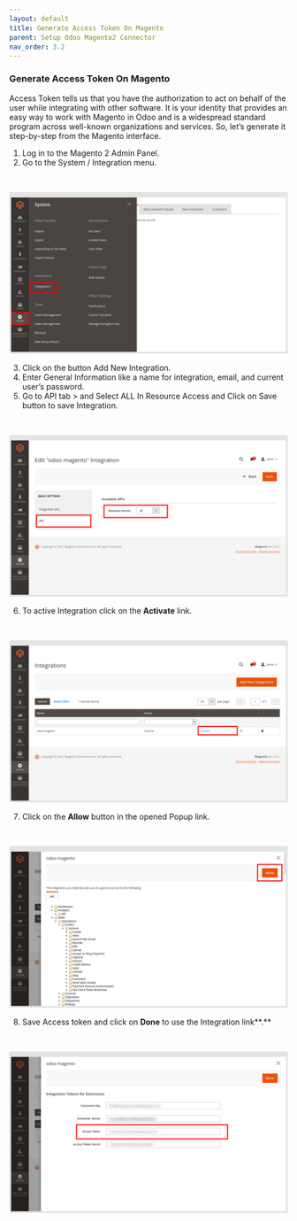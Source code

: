 ```yaml
---
layout: default
title: Generate Access Token On Magento
parent: Setup Odoo Magento2 Connector
nav_order: 3.2
---
```


### Generate Access Token On Magento



Access Token tells us that you have the authorization to act on behalf of the user while integrating with other software. It is your identity that provides an easy way to work with Magento in Odoo and is a widespread standard program across well-known organizations and services. So, let’s generate it step-by-step from the Magento interface.


1. Log in to the Magento 2 Admin Panel.
2. Go to the System / Integration menu.


 


![](./images/3-2-1.png)


3. Click on the button Add New Integration.
4. Enter General Information like a name for integration, email, and current user’s password.
5. Go to API tab > and Select ALL In Resource Access and Click on Save button to save Integration.


 


![](./images/3-2-2.png)


6. To active Integration click on the **Activate** link.


 


![](./images/3-2-3.png)


7. Click on the **Allow** button in the opened Popup link.


 


![](./images/3-2-4.png)


8. Save Access token and click on **Done** to use the Integration link**.**


 


![](./images/3-2-5.png)



